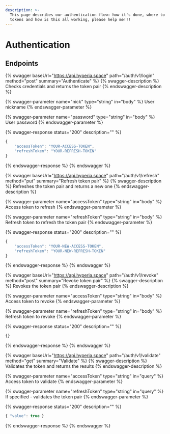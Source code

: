 ```yaml
---
description: >-
  This page describes our authentication flow: how it's done, where to get the
  tokens and how is this all working, please help me!!!
---
```


# Authentication

## Endpoints

{% swagger baseUrl="https://api.hyperia.space" path="/auth/v1/login" method="post" summary="Authenticate" %}
{% swagger-description %}
Checks credentials and returns the token pair
{% endswagger-description %}

{% swagger-parameter name="nick" type="string" in="body" %}
User nickname
{% endswagger-parameter %}

{% swagger-parameter name="password" type="string" in="body" %}
User password
{% endswagger-parameter %}

{% swagger-response status="200" description="" %}
```javascript
{
    "accessToken": "YOUR-ACCESS-TOKEN",
    "refreshToken": "YOUR-REFRESH-TOKEN"
}
```
{% endswagger-response %}
{% endswagger %}

{% swagger baseUrl="https://api.hyperia.space" path="/auth/v1/refresh" method="put" summary="Refresh token pair" %}
{% swagger-description %}
Refreshes the token pair and returns a new one
{% endswagger-description %}

{% swagger-parameter name="accessToken" type="string" in="body" %}
Access token to refresh
{% endswagger-parameter %}

{% swagger-parameter name="refreshToken" type="string" in="body" %}
Refresh token to refresh the token pair
{% endswagger-parameter %}

{% swagger-response status="200" description="" %}
```javascript
{
    "accessToken": "YOUR-NEW-ACCESS-TOKEN",
    "refreshToken": "YOUR-NEW-REFRESH-TOKEN"
}
```
{% endswagger-response %}
{% endswagger %}

{% swagger baseUrl="https://api.hyperia.space" path="/auth/v1/revoke" method="post" summary="Revoke token pair" %}
{% swagger-description %}
Revokes the token pair
{% endswagger-description %}

{% swagger-parameter name="accessToken" type="string" in="body" %}
Access token to revoke
{% endswagger-parameter %}

{% swagger-parameter name="refreshToken" type="string" in="body" %}
Refresh token to revoke
{% endswagger-parameter %}

{% swagger-response status="200" description="" %}
```javascript
{}
```
{% endswagger-response %}
{% endswagger %}

{% swagger baseUrl="https://api.hyperia.space" path="/auth/v1/validate" method="get" summary="Validate" %}
{% swagger-description %}
Validates the token and returns the results
{% endswagger-description %}

{% swagger-parameter name="accessToken" type="string" in="query" %}
Access token to validate
{% endswagger-parameter %}

{% swagger-parameter name="refreshToken" type="string" in="query" %}
If specified - validates the token pair
{% endswagger-parameter %}

{% swagger-response status="200" description="" %}
```javascript
{ "value": true }
```
{% endswagger-response %}
{% endswagger %}
